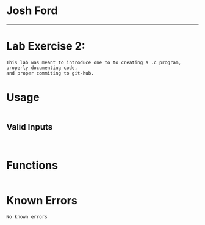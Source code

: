 # Josh Ford
________________________________________________________________________________
#

# Lab Exercise 2: 
```
This lab was meant to introduce one to to creating a .c program, properly documenting code,
and proper commiting to git-hub.
```

#  Usage

```

```

## Valid Inputs

```
 
```

# Functions

```

```

# Known Errors
```No known errors```
